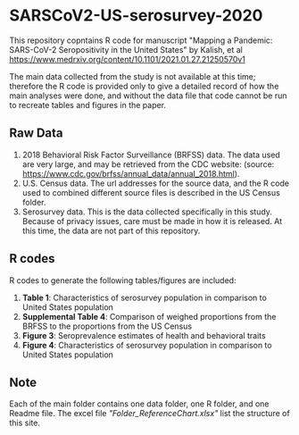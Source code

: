 # SARSCoV2-US-serosurvey-2020 
This repository copntains R code for manuscript "Mapping a Pandemic: SARS-CoV-2 Seropositivity in the United States" by Kalish, et al
https://www.medrxiv.org/content/10.1101/2021.01.27.21250570v1

The main data collected from the study is not available at this time; therefore the R code is provided only to give a detailed record of how the main analyses were done, and without the data file that code cannot be run to recreate tables and figures in the paper. 



## Raw Data

1. 2018 Behavioral Risk Factor Surveillance (BRFSS) data. The data used are very large, and may be retrieved from the CDC website: 
 (source: https://www.cdc.gov/brfss/annual_data/annual_2018.html). 
2. U.S. Census data. The url addresses for the source data, and the R code used to combined different source files is described in the US Census folder. 
3. Serosurvey data. This is the data collected specifically in this study. Because of privacy issues, care must be made in how it is released. At this time, the data are not part of this repository. 



## R codes
R codes to generate the following tables/figures are included:

1. **Table 1**: Characteristics of serosurvey population in comparison to United States population
2. **Supplemental Table 4**: Comparison of weighed proportions from the BRFSS to the proportions from the US Census
3. **Figure 3**: Seroprevalence estimates of health and behavioral traits
4. **Figure 4**: Characteristics of serosurvey population in comparison to United States population


## Note
Each of the main folder contains one data folder, one R folder, and one Readme file. The excel file *"Folder_ReferenceChart.xlsx"* list the structure of this site. 

